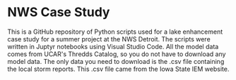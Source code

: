# NWS Case Study
This is a GitHub repository of Python scripts used for a lake enhancement case study for a summer project at the NWS Detroit. The scripts were written in Juptyr notebooks using Visual Studio Code. All the model data comes from UCAR's Thredds Catalog, so you do not have to download any model data. The only data you need to download is the .csv file containing the local storm reports. This .csv file came from the Iowa State IEM website. 
